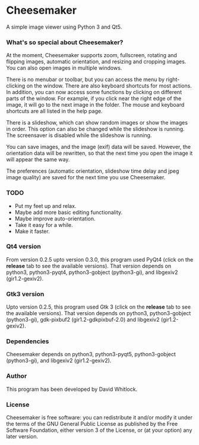 # Cheesemaker

A simple image viewer using Python 3 and Qt5.

### What's so special about Cheesemaker?

At the moment, Cheesemaker supports zoom, fullscreen, rotating and flipping images, automatic orientation, and resizing and cropping images. You can also open images in multiple windows.

There is no menubar or toolbar, but you can access the menu by right-clicking on the window. There are also keyboard shortcuts for most actions. In addition, you can now access some functions by clicking on different parts of the window. For example, if you click near the right edge of the image, it will go to the next image in the folder. The mouse and keyboard shortcuts are all listed in the help page.

There is a slideshow, which can show random images or show the images in order. This option can also be changed while the slideshow is running. The screensaver is disabled while the slideshow is running.

You can save images, and the image (exif) data will be saved. However, the orientation data will be rewritten, so that the next time you open the image it will appear the same way.

The preferences (automatic orientation, slideshow time delay and jpeg image quality) are saved for the next time you use Cheesemaker.

### TODO

* Put my feet up and relax.
* Maybe add more basic editing functionality.
* Maybe improve auto-orientation.
* Take it easy for a while.
* Make it faster.

### Qt4 version

From version 0.2.5 upto version 0.3.0, this program used PyQt4 (click on the **release** tab to see the available versions).
That version depends on python3, python3-pyqt4, python3-gobject (python3-gi), and libgexiv2 (gir1.2-gexiv2).

### Gtk3 version

Upto version 0.2.5, this program used Gtk 3 (click on the **release** tab to see the available versions).
That version depends on python3, python3-gobject (python3-gi), gdk-pixbuf2 (gir1.2-gdkpixbuf-2.0) and libgexiv2 (gir1.2-gexiv2).

### Dependencies

Cheesemaker depends on python3, python3-pyqt5, python3-gobject (python3-gi), and libgexiv2 (gir1.2-gexiv2).

### Author

This program has been developed by David Whitlock.

### License

Cheesemaker is free software: you can redistribute it and/or modify it under the terms of the GNU General Public License as published by the Free Software Foundation, either version 3 of the License, or (at your option) any later version.
